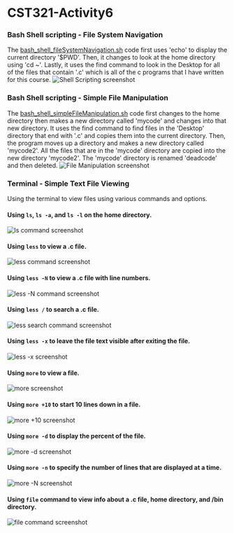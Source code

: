 # CST321-Activity6
### Bash Shell scripting - File System Navigation

The [bash_shell_fileSystemNavigation.sh](bash_shell_fileSystemNavigation.sh) code first uses 'echo' to display the current directory '$PWD'.
Then, it changes to look at the home directory using 'cd ~'.
Lastly, it uses the find command to look in the Desktop for all of the files that contain '.c' which is all of the c programs that I have written for this course.
![Shell Scripting screenshot](./screenshots/part1_file_system_nav.png)

### Bash Shell scripting - Simple File Manipulation

The [bash_shell_simpleFileManipulation.sh](./bash_shell_simpleFileManipulation.sh) code first changes to the home directory then makes a new directory called 'mycode' and changes into that new directory.  It uses the find command to find files in the 'Desktop' directory that end with '.c' and copies them into the current directory.
Then, the program moves up a directory and makes a new directory called 'mycode2'.  All the files that are in the 'mycode' directory are copied into the new directory 'mycode2'.  The 'mycode' directory is renamed 'deadcode' and then deleted.
![File Manipulation screenshot](./screenshots/part2_simpleFileManipulation.png)

### Terminal - Simple Text File Viewing

Using the terminal to view files using various commands and options.

#### Using ```ls```, ```ls -a```, and ```ls -l``` on the home directory.
![ls command screenshot](./screenshots/partA_ls.png)

#### Using ```less``` to view a .c file.
![less command screenshot](./screenshots/partC_using_less_command.png)

#### Using ```less -N``` to view a .c file with line numbers.
![less -N command screenshot](./screenshots/partC_lessN.png)

#### Using ```less /``` to search a .c file.
![less search command screenshot](./screenshots/partC_lessSearch.png)

#### Using ```less -x``` to leave the file text visible after exiting the file.
![less -x screenshot](./screenshots/partC_lessX.png)

#### Using ```more``` to view a file.
![more screenshot](./screenshots/partD_more.png)

#### Using ```more +10``` to start 10 lines down in a file.
![more +10 screenshot](./screenshots/partD_more+10.png)

#### Using ```more -d``` to display the percent of the file.
![more -d screenshot](./screenshots/partD_moreD.png)

#### Using ```more -n``` to specify the number of lines that are displayed at a time.
![more -N screenshot](./screenshots/partD_moreN.png)

#### Using ```file``` command to view info about a .c file, home directory, and /bin directory.
![file command screenshot](./screenshots/partE.png)